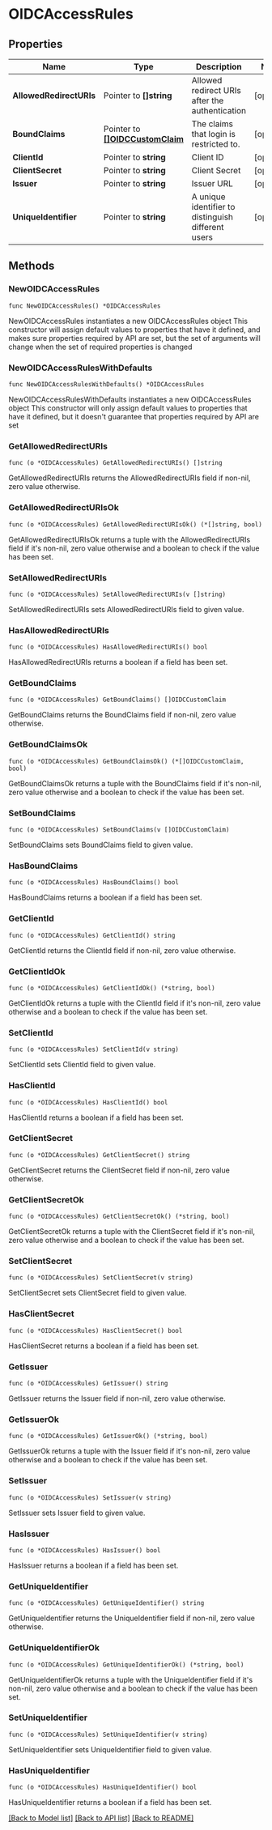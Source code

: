# OIDCAccessRules

## Properties

Name | Type | Description | Notes
------------ | ------------- | ------------- | -------------
**AllowedRedirectURIs** | Pointer to **[]string** | Allowed redirect URIs after the authentication | [optional] 
**BoundClaims** | Pointer to [**[]OIDCCustomClaim**](OIDCCustomClaim.md) | The claims that login is restricted to. | [optional] 
**ClientId** | Pointer to **string** | Client ID | [optional] 
**ClientSecret** | Pointer to **string** | Client Secret | [optional] 
**Issuer** | Pointer to **string** | Issuer URL | [optional] 
**UniqueIdentifier** | Pointer to **string** | A unique identifier to distinguish different users | [optional] 

## Methods

### NewOIDCAccessRules

`func NewOIDCAccessRules() *OIDCAccessRules`

NewOIDCAccessRules instantiates a new OIDCAccessRules object
This constructor will assign default values to properties that have it defined,
and makes sure properties required by API are set, but the set of arguments
will change when the set of required properties is changed

### NewOIDCAccessRulesWithDefaults

`func NewOIDCAccessRulesWithDefaults() *OIDCAccessRules`

NewOIDCAccessRulesWithDefaults instantiates a new OIDCAccessRules object
This constructor will only assign default values to properties that have it defined,
but it doesn't guarantee that properties required by API are set

### GetAllowedRedirectURIs

`func (o *OIDCAccessRules) GetAllowedRedirectURIs() []string`

GetAllowedRedirectURIs returns the AllowedRedirectURIs field if non-nil, zero value otherwise.

### GetAllowedRedirectURIsOk

`func (o *OIDCAccessRules) GetAllowedRedirectURIsOk() (*[]string, bool)`

GetAllowedRedirectURIsOk returns a tuple with the AllowedRedirectURIs field if it's non-nil, zero value otherwise
and a boolean to check if the value has been set.

### SetAllowedRedirectURIs

`func (o *OIDCAccessRules) SetAllowedRedirectURIs(v []string)`

SetAllowedRedirectURIs sets AllowedRedirectURIs field to given value.

### HasAllowedRedirectURIs

`func (o *OIDCAccessRules) HasAllowedRedirectURIs() bool`

HasAllowedRedirectURIs returns a boolean if a field has been set.

### GetBoundClaims

`func (o *OIDCAccessRules) GetBoundClaims() []OIDCCustomClaim`

GetBoundClaims returns the BoundClaims field if non-nil, zero value otherwise.

### GetBoundClaimsOk

`func (o *OIDCAccessRules) GetBoundClaimsOk() (*[]OIDCCustomClaim, bool)`

GetBoundClaimsOk returns a tuple with the BoundClaims field if it's non-nil, zero value otherwise
and a boolean to check if the value has been set.

### SetBoundClaims

`func (o *OIDCAccessRules) SetBoundClaims(v []OIDCCustomClaim)`

SetBoundClaims sets BoundClaims field to given value.

### HasBoundClaims

`func (o *OIDCAccessRules) HasBoundClaims() bool`

HasBoundClaims returns a boolean if a field has been set.

### GetClientId

`func (o *OIDCAccessRules) GetClientId() string`

GetClientId returns the ClientId field if non-nil, zero value otherwise.

### GetClientIdOk

`func (o *OIDCAccessRules) GetClientIdOk() (*string, bool)`

GetClientIdOk returns a tuple with the ClientId field if it's non-nil, zero value otherwise
and a boolean to check if the value has been set.

### SetClientId

`func (o *OIDCAccessRules) SetClientId(v string)`

SetClientId sets ClientId field to given value.

### HasClientId

`func (o *OIDCAccessRules) HasClientId() bool`

HasClientId returns a boolean if a field has been set.

### GetClientSecret

`func (o *OIDCAccessRules) GetClientSecret() string`

GetClientSecret returns the ClientSecret field if non-nil, zero value otherwise.

### GetClientSecretOk

`func (o *OIDCAccessRules) GetClientSecretOk() (*string, bool)`

GetClientSecretOk returns a tuple with the ClientSecret field if it's non-nil, zero value otherwise
and a boolean to check if the value has been set.

### SetClientSecret

`func (o *OIDCAccessRules) SetClientSecret(v string)`

SetClientSecret sets ClientSecret field to given value.

### HasClientSecret

`func (o *OIDCAccessRules) HasClientSecret() bool`

HasClientSecret returns a boolean if a field has been set.

### GetIssuer

`func (o *OIDCAccessRules) GetIssuer() string`

GetIssuer returns the Issuer field if non-nil, zero value otherwise.

### GetIssuerOk

`func (o *OIDCAccessRules) GetIssuerOk() (*string, bool)`

GetIssuerOk returns a tuple with the Issuer field if it's non-nil, zero value otherwise
and a boolean to check if the value has been set.

### SetIssuer

`func (o *OIDCAccessRules) SetIssuer(v string)`

SetIssuer sets Issuer field to given value.

### HasIssuer

`func (o *OIDCAccessRules) HasIssuer() bool`

HasIssuer returns a boolean if a field has been set.

### GetUniqueIdentifier

`func (o *OIDCAccessRules) GetUniqueIdentifier() string`

GetUniqueIdentifier returns the UniqueIdentifier field if non-nil, zero value otherwise.

### GetUniqueIdentifierOk

`func (o *OIDCAccessRules) GetUniqueIdentifierOk() (*string, bool)`

GetUniqueIdentifierOk returns a tuple with the UniqueIdentifier field if it's non-nil, zero value otherwise
and a boolean to check if the value has been set.

### SetUniqueIdentifier

`func (o *OIDCAccessRules) SetUniqueIdentifier(v string)`

SetUniqueIdentifier sets UniqueIdentifier field to given value.

### HasUniqueIdentifier

`func (o *OIDCAccessRules) HasUniqueIdentifier() bool`

HasUniqueIdentifier returns a boolean if a field has been set.


[[Back to Model list]](../README.md#documentation-for-models) [[Back to API list]](../README.md#documentation-for-api-endpoints) [[Back to README]](../README.md)


